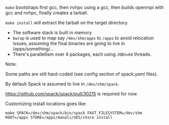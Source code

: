 `make` bootstraps first gcc, then nvhpc using a gcc, then builds openmpi with gcc and nvhpc, finally creates a tarball.

`make install` will extract the tarball on the target directory.

- The software stack is built in memory
- `bwrap` is used to map say `/dev/shm/apps` to `/apps` to avoid relocation issues, assuming the final binaries are going to live in /apps/something/...
- There's parallellism over 4 packages, each using `JOBS=64` threads.

Note:

Some paths are still hard-coded (see config section of spack.yaml files).

By default Spack is assumed to live in `/dev/shm/spack`.

https://github.com/spack/spack/pull/30215 is required for now.

Customizing install locations goes like:

```console
make SPACK=/dev/shm/spack/bin/spack FAST_FILESYSTEM=/dev/shm ROOT=/apps STORE=/apps/manali/UES/store install
```
